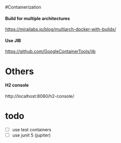 #Containerization
#### Build for multiple architectures
https://mirailabs.io/blog/multiarch-docker-with-buildx/
#### Use JIB
https://github.com/GoogleContainerTools/jib
# Others
#### H2 console
http://localhost:8080/h2-console/
# todo
- [ ] use test containers
- [ ] use junit 5 (jupiter) 
